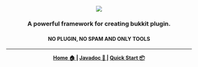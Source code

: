 <p align="center">
  <!-- legacy https://i.loli.net/2019/07/06/5d1f802426f2a12175.png -->
  <img src="https://i.loli.net/2021/02/24/pbLg5T4DyU2YoKS.png">
</p>
<h3 align="center">A powerful framework for creating bukkit plugin.</b><h3>
<h4 align="center">NO PLUGIN, NO SPAM AND ONLY TOOLS</b><h4>

---
<p align="center">
  <a href="https://tabooproject.org">
    <b>Home 🏠</b>
  </a>
  |
  <a href="https://tabooproject.org/doc">
    <b>Javadoc 📖</b>
  </a>
  |
  <a href="https://wiki.ptms.ink/index.php?title=TabooLib">
    <b>Quick Start 📦</b>
  </a>
</p>

